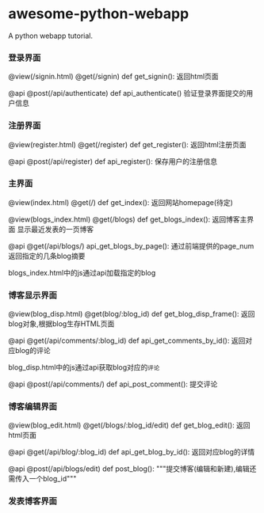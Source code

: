 awesome-python-webapp
=====================

A python webapp tutorial.

### 登录界面
@view(/signin.html)
@get(/signin)
def get_signin():
    返回html页面

@api
@post(/api/authenticate)
def api_authenticate()
    验证登录界面提交的用户信息


### 注册界面
@view(register.html)
@get(/register)
def get_register():
    返回html注册页面

@api
@post(/api/register)
def api_register():
    保存用户的注册信息


### 主界面
@view(index.html)
@get(/)
def get_index():
    返回网站homepage(待定)

@view(blogs_index.html)
@get(/blogs)
def get_blogs_index():
    返回博客主界面
    显示最近发表的一页博客
 
@api
@get(/api/blogs/)
api_get_blogs_by_page():
    通过前端提供的page_num返回指定的几条blog摘要
 
blogs_index.html中的js通过api加载指定的blog


### 博客显示界面
@view(blog_disp.html)
@get(blog/:blog_id)
def get_blog_disp_frame():
    返回blog对象,根据blog生存HTML页面

@api
@get(/api/comments/:blog_id)
def api_get_comments_by_id():
    返回对应blog的评论

blog_disp.html中的js通过api获取blog对应的`评论`

@api
@post(/api/comments/)
def api_post_comment():
    提交评论
    

### 博客编辑界面
@view(blog_edit.html)
@get(/blogs/:blog_id/edit)
def get_blog_edit():
    返回html页面
    
@api
@get(/api/blog/:blog_id)
def api_get_blog_by_id():
    返回对应blog的详情

@api
@post(/api/blogs/edit)
def post_blog():
    """提交博客(编辑和新建),编辑还需传入一个blog_id"""



### 发表博客界面















